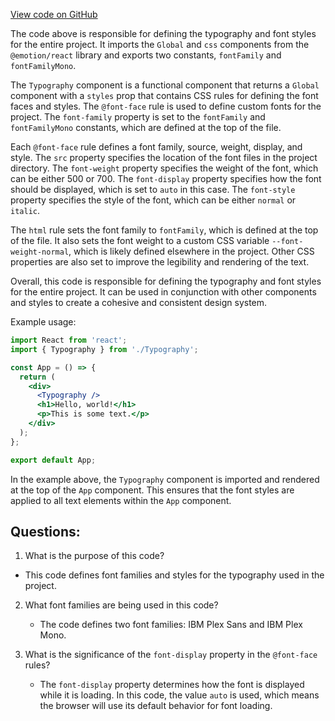[View code on GitHub](https://github.com/technologiestiftung/kulturdaten-frontend/blob/master/components/globals/Typography.tsx)

The code above is responsible for defining the typography and font styles for the entire project. It imports the `Global` and `css` components from the `@emotion/react` library and exports two constants, `fontFamily` and `fontFamilyMono`. 

The `Typography` component is a functional component that returns a `Global` component with a `styles` prop that contains CSS rules for defining the font faces and styles. The `@font-face` rule is used to define custom fonts for the project. The `font-family` property is set to the `fontFamily` and `fontFamilyMono` constants, which are defined at the top of the file. 

Each `@font-face` rule defines a font family, source, weight, display, and style. The `src` property specifies the location of the font files in the project directory. The `font-weight` property specifies the weight of the font, which can be either 500 or 700. The `font-display` property specifies how the font should be displayed, which is set to `auto` in this case. The `font-style` property specifies the style of the font, which can be either `normal` or `italic`. 

The `html` rule sets the font family to `fontFamily`, which is defined at the top of the file. It also sets the font weight to a custom CSS variable `--font-weight-normal`, which is likely defined elsewhere in the project. Other CSS properties are also set to improve the legibility and rendering of the text. 

Overall, this code is responsible for defining the typography and font styles for the entire project. It can be used in conjunction with other components and styles to create a cohesive and consistent design system. 

Example usage:

```jsx
import React from 'react';
import { Typography } from './Typography';

const App = () => {
  return (
    <div>
      <Typography />
      <h1>Hello, world!</h1>
      <p>This is some text.</p>
    </div>
  );
};

export default App;
```

In the example above, the `Typography` component is imported and rendered at the top of the `App` component. This ensures that the font styles are applied to all text elements within the `App` component.
## Questions: 
 1. What is the purpose of this code?
   - This code defines font families and styles for the typography used in the project.

2. What font families are being used in this code?
   - The code defines two font families: IBM Plex Sans and IBM Plex Mono.

3. What is the significance of the `font-display` property in the `@font-face` rules?
   - The `font-display` property determines how the font is displayed while it is loading. In this code, the value `auto` is used, which means the browser will use its default behavior for font loading.